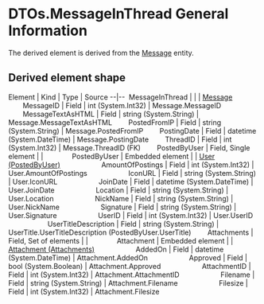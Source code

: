﻿DTOs.MessageInThread General Information
================

The derived element is derived from the [Message](../EntityModel/_DefaultGroup/Entities/Message.htm) entity.

## Derived element shape

Element | Kind | Type | Source
--|--
<span style="padding-left:0px">&nbsp;</span>MessageInThread |  |  | [Message](../EntityModel/_DefaultGroup/Entities/Message.htm)
<span style="padding-left:25px">&nbsp;</span>MessageID | Field | int (System.Int32) | Message.MessageID
<span style="padding-left:25px">&nbsp;</span>MessageTextAsHTML | Field | string (System.String) | Message.MessageTextAsHTML
<span style="padding-left:25px">&nbsp;</span>PostedFromIP | Field | string (System.String) | Message.PostedFromIP
<span style="padding-left:25px">&nbsp;</span>PostingDate | Field | datetime (System.DateTime) | Message.PostingDate
<span style="padding-left:25px">&nbsp;</span>ThreadID | Field | int (System.Int32) | Message.ThreadID (FK)
<span style="padding-left:25px">&nbsp;</span>PostedByUser | Field, Single element |  | 
<span style="padding-left:50px">&nbsp;</span>PostedByUser | Embedded element |  | [User (PostedByUser)](../EntityModel/_DefaultGroup/Entities/User.htm)
<span style="padding-left:75px">&nbsp;</span>AmountOfPostings | Field | int (System.Int32) | User.AmountOfPostings
<span style="padding-left:75px">&nbsp;</span>IconURL | Field | string (System.String) | User.IconURL
<span style="padding-left:75px">&nbsp;</span>JoinDate | Field | datetime (System.DateTime) | User.JoinDate
<span style="padding-left:75px">&nbsp;</span>Location | Field | string (System.String) | User.Location
<span style="padding-left:75px">&nbsp;</span>NickName | Field | string (System.String) | User.NickName
<span style="padding-left:75px">&nbsp;</span>Signature | Field | string (System.String) | User.Signature
<span style="padding-left:75px">&nbsp;</span>UserID | Field | int (System.Int32) | User.UserID
<span style="padding-left:75px">&nbsp;</span>UserTitleDescription | Field | string (System.String) | UserTitle.UserTitleDescription (PostedByUser.UserTitle)
<span style="padding-left:25px">&nbsp;</span>Attachments | Field, Set of elements |  | 
<span style="padding-left:50px">&nbsp;</span>Attachment | Embedded element |  | [Attachment (Attachments)](../EntityModel/_DefaultGroup/Entities/Attachment.htm)
<span style="padding-left:75px">&nbsp;</span>AddedOn | Field | datetime (System.DateTime) | Attachment.AddedOn
<span style="padding-left:75px">&nbsp;</span>Approved | Field | bool (System.Boolean) | Attachment.Approved
<span style="padding-left:75px">&nbsp;</span>AttachmentID | Field | int (System.Int32) | Attachment.AttachmentID
<span style="padding-left:75px">&nbsp;</span>Filename | Field | string (System.String) | Attachment.Filename
<span style="padding-left:75px">&nbsp;</span>Filesize | Field | int (System.Int32) | Attachment.Filesize


